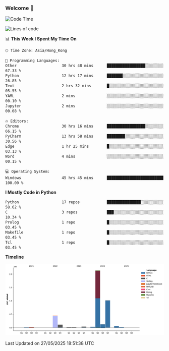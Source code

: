 ### Welcome 👋

<!--START_SECTION:waka-->
![Code Time](http://img.shields.io/badge/Code%20Time-2%2C074%20hrs%2043%20mins-blue)

![Lines of code](https://img.shields.io/badge/From%20Hello%20World%20I%27ve%20Written-4.0%20million%20lines%20of%20code-blue)

📊 **This Week I Spent My Time On** 

```text
🕑︎ Time Zone: Asia/Hong_Kong

💬 Programming Languages: 
Other                    30 hrs 48 mins      █████████████████░░░░░░░░   67.33 % 
Python                   12 hrs 17 mins      ███████░░░░░░░░░░░░░░░░░░   26.85 % 
Text                     2 hrs 32 mins       █░░░░░░░░░░░░░░░░░░░░░░░░   05.55 % 
YAML                     2 mins              ░░░░░░░░░░░░░░░░░░░░░░░░░   00.10 % 
Jupyter                  2 mins              ░░░░░░░░░░░░░░░░░░░░░░░░░   00.08 % 

🔥 Editors: 
Chrome                   30 hrs 16 mins      █████████████████░░░░░░░░   66.15 % 
PyCharm                  13 hrs 58 mins      ████████░░░░░░░░░░░░░░░░░   30.56 % 
Edge                     1 hr 25 mins        █░░░░░░░░░░░░░░░░░░░░░░░░   03.13 % 
Word                     4 mins              ░░░░░░░░░░░░░░░░░░░░░░░░░   00.15 % 

💻 Operating System: 
Windows                  45 hrs 45 mins      █████████████████████████   100.00 % 
```

**I Mostly Code in Python** 

```text
Python                   17 repos            ███████████████░░░░░░░░░░   58.62 % 
C                        3 repos             ███░░░░░░░░░░░░░░░░░░░░░░   10.34 % 
Prolog                   1 repo              █░░░░░░░░░░░░░░░░░░░░░░░░   03.45 % 
Makefile                 1 repo              █░░░░░░░░░░░░░░░░░░░░░░░░   03.45 % 
Tcl                      1 repo              █░░░░░░░░░░░░░░░░░░░░░░░░   03.45 % 
```



**Timeline**

![Lines of Code chart](https://raw.githubusercontent.com/xhj2501/xhj2501/main/assets/bar_graph.png)


 Last Updated on 27/05/2025 18:51:38 UTC
<!--END_SECTION:waka-->

